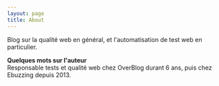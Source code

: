 ```yaml
---
layout: page
title: About
---
```


<p class="message">
  Blog sur la qualité web en général, et l'automatisation de test web en particulier.
</p>

<p>
	<strong>Quelques mots sur l'auteur</strong><br />
	Responsable tests et qualité web chez OverBlog durant 6 ans, puis chez Ebuzzing depuis 2013.
</p>
